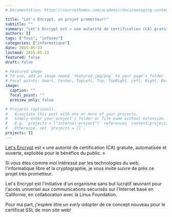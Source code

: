 ```yaml
---
# Documentation: https://sourcethemes.com/academic/docs/managing-content/

title: "Let's Encrypt, un projet prometteur!"
subtitle: ""
summary: "Let's Encrypt est « une autorité de certification (CA) gratuite, automatisée et ouverte, exploitée pour le bénéfice du public. »"
authors: []
tags: ["foss", "infosec"]
categories: ["informatique"]
date: 2015-05-23
lastmod: 2015-05-23
featured: false
draft: false

# Featured image
# To use, add an image named `featured.jpg/png` to your page's folder.
# Focal points: Smart, Center, TopLeft, Top, TopRight, Left, Right, BottomLeft, Bottom, BottomRight.
image:
  caption: ""
  focal_point: ""
  preview_only: false

# Projects (optional).
#   Associate this post with one or more of your projects.
#   Simply enter your project's folder or file name without extension.
#   E.g. `projects = ["internal-project"]` references `content/project/deep-learning/index.md`.
#   Otherwise, set `projects = []`.
projects: []
---
```


[Let's Encrypt](https://letsencrypt.org/) est «&nbsp;une autorité de certification (CA) gratuite, automatisée et ouverte, exploitée pour le bénéfice du public.&nbsp;»

Si vous êtes comme moi intéressé par les technologies du web, l'informatique libre et la cryptographie, je vous invite suivre de près ce projet très prometteur.

Let's Encrypt est l'initiative d'un organisme sans but lucratif œuvrant pour l'accès universel aux communications sécurisés sur l'Internet basé en Californie, en collaboration avec la Linux Foundation.

Pour ma part, j'espère être un *early adopter* de ce concept nouveau pour le certificat SSL de mon site web!
